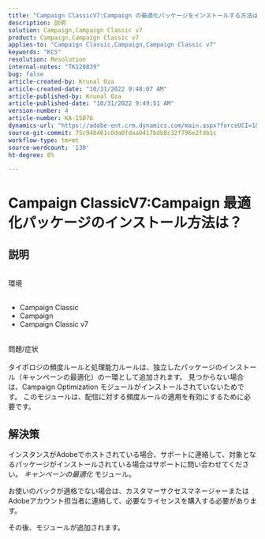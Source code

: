 ```yaml
---
title: "Campaign ClassicV7:Campaign の最適化パッケージをインストールする方法は？"
description: 説明
solution: Campaign,Campaign Classic v7
product: Campaign,Campaign Classic v7
applies-to: "Campaign Classic,Campaign,Campaign Classic v7"
keywords: "KCS"
resolution: Resolution
internal-notes: "TK120839"
bug: false
article-created-by: Krunal Oza
article-created-date: "10/31/2022 9:48:07 AM"
article-published-by: Krunal Oza
article-published-date: "10/31/2022 9:49:51 AM"
version-number: 4
article-number: KA-15076
dynamics-url: "https://adobe-ent.crm.dynamics.com/main.aspx?forceUCI=1&pagetype=entityrecord&etn=knowledgearticle&id=e3ef931a-0159-ed11-9561-6045bd0067ea"
source-git-commit: 75c948461c0da0fdaa0417bdb8c32f796e2fdb1c
workflow-type: tm+mt
source-wordcount: '130'
ht-degree: 8%

---
```


# Campaign ClassicV7:Campaign 最適化パッケージのインストール方法は？

## 説明

<br>環境<br><br>
- Campaign Classic
- Campaign
- Campaign Classic v7


<br>問題/症状<br><br>
タイポロジの頻度ルールと処理能力ルールは、独立したパッケージのインストール（キャンペーンの最適化）の一環として追加されます。 見つからない場合は、Campaign Optimization モジュールがインストールされていないためです。
このモジュールは、配信に対する頻度ルールの適用を有効にするために必要です。




## 解決策


インスタンスがAdobeでホストされている場合、サポートに連絡して、対象となるパッケージがインストールされている場合はサポートに問い合わせてください。 *キャンペーンの最適化* モジュール。

お使いのパックが適格でない場合は、カスタマーサクセスマネージャーまたはAdobeアカウント担当者に連絡して、必要なライセンスを購入する必要があります。

その後、モジュールが追加されます。
